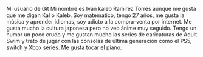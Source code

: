 Mi usuario de Git
 Mi nombre es Iván kaleb Ramírez Torres aunque me gusta que me digan Kal o Kaleb.
Soy matemático, tengo 27 años, me gusta la música y aprender idiomas, soy adicto a la compra-venta por internet.
Me gusta mucho la cultura japonesa pero no veo ánime muy seguido. Tengo un humor un poco crudo y me gustan mucho las series de caricaturas de Adult Swim y trato de jugar con las consolas de última generación como el PS5, switch y Xbox series. 
Me gusta tocar el piano.
